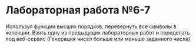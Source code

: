 # Лабораторная работа №6-7
Используя функции высших порядков, перевернуть все символы в колекции. Взять одну из предыдущих лабораторных работ и переделать под веб-сервис (Генерация чисел больше или меньше заданного числа)
